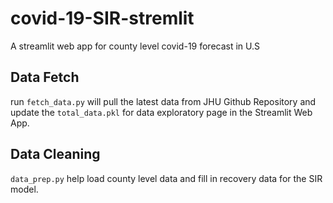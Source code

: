 # covid-19-SIR-stremlit
A streamlit web app for county level covid-19 forecast in U.S

## Data Fetch
run `fetch_data.py` will pull the latest data from JHU Github Repository and update the `total_data.pkl` for data exploratory page in the Streamlit Web App. 

## Data Cleaning
`data_prep.py` help load county level data and fill in recovery data for the SIR model.

